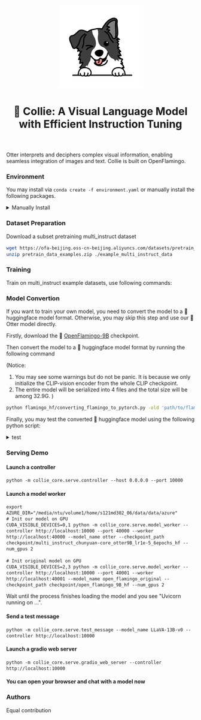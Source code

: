 <header><img src="./assets/collie_icon.png" alt="Collie Icon"><h1>🐾 Collie: A Visual Language Model with Efficient Instruction Tuning</h1></header>

Otter interprets and deciphers complex visual information, enabling seamless integration of images and text. Collie is built on OpenFlamingo.

### Environment

You may install via `conda create -f environment.yaml` or manually install the following packages.
<details>
<summary>Manually Install</summary>

``` bash
conda install pytorch=2.0.0 torchvision=0.15.0 pytorch-cuda=11.8 -c pytorch -c nvidia -y
conda install -c conda-forge transformers=4.28.1 -y
conda install -c conda-forge datasets=2.11.0 -y
conda install -c conda-forge wandb=0.14.0 -y
conda install -c conda-forge braceexpand=0.1.5 -y
conda install -c conda-forge webdataset=0.2.48 -y
conda install -c conda-forge scipy=1.10.1 -y
conda install -c conda-forge sentencepiece=0.1.97 -y
conda install -c conda-forge einops=0.6.0 -y
pip install bitsandbytes==0.37.2
conda install -c conda-forge tensorboard=2.12.0 -y
conda install -c conda-forge more-itertools=9.1.0 -y

# install standford-corenlp-full
cd LAVIS/coco-caption;
sh get_stanford_models.sh
```

</details>

### Dataset Preparation

Download a subset pretraining multi_instruct dataset

```bash
wget https://ofa-beijing.oss-cn-beijing.aliyuncs.com/datasets/pretrain_data/pretrain_data_examples.zip;
unzip pretrain_data_examples.zip ./example_multi_instruct_data
```

### Training

Train on multi_instruct example datasets, use following commands:

### Model Convertion

If you want to train your own model, you need to convert the model to a 🤗 huggingface model format.
Otherwise, you may skip this step and use our 🦦 Otter model directly.

Firstly, download the 🦩 [OpenFlamingo-9B](https://huggingface.co/openflamingo/OpenFlamingo-9B) checkpoint.

Then convert the model to a 🤗 huggingface model format by running the following command

(Notice:

1. You may see some warnings but do not be panic. It is because we only initialize the CLIP-vision encoder from the whole CLIP checkpoint.
2. The entire model will be serialized into 4 files and the total size will be among 32.9G. )

``` bash
python flamingo_hf/converting_flamingo_to_pytorch.py -old 'path/to/flamingo/checkpoint.pt' -new 'folder/to/save/hf_model/'
```

Finally, you may test the converted 🤗 huggingface model using the following python script:
<details>
<summary>test</summary>

``` python
import transformers
from flamingo_hf import (
    FlamingoForConditionalGeneration,
    FlamingoConfig,
)
from PIL import Image
import requests

model = FlamingoForConditionalGeneration.from_pretrained(
"folder/to/save/hf_model/", device_map="auto"
)
tokenizer = model.text_tokenizer
tokenizer.padding_side = (
    "left"  # For generation padding tokens should be on the left
)
lang_x = tokenizer(
    [
        "<image>An image of two cats.<|endofchunk|><image>An image of a baathroom sink.<|endofchunk|><image>An image of"
    ],
    return_tensors="pt",
)
demo_image_one = Image.open(
    requests.get(
        "http://images.cocodataset.org/val2017/000000039769.jpg", stream=True
    ).raw
)

demo_image_two = Image.open(
    requests.get(
        "http://images.cocodataset.org/test-stuff2017/000000028137.jpg", stream=True
    ).raw
)

query_image = Image.open(
    requests.get(
        "http://images.cocodataset.org/test-stuff2017/000000028352.jpg", stream=True
    ).raw
)
image_processor = transformers.CLIPImageProcessor()
vision_x = (
    image_processor.preprocess(
        [demo_image_one, demo_image_two, query_image], return_tensors="pt"
    )["pixel_values"]
    .unsqueeze(1)
    .unsqueeze(0)
)
generated_text = model.generate(
    vision_x=vision_x.to('cuda'),
    lang_x=lang_x["input_ids"].to('cuda'),
    attention_mask=lang_x["attention_mask"].to('cuda'),
    max_new_tokens=20,
    num_beams=3,
)
print("Generated text: ", tokenizer.decode(generated_text[0]))
```

</details>

### Serving Demo

#### Launch a controller

```Shell
python -m collie_core.serve.controller --host 0.0.0.0 --port 10000
```

#### Launch a model worker

```Shell
export AZURE_DIR="/media/ntu/volume1/home/s121md302_06/data/data/azure"
# Init our model on GPU
CUDA_VISIBLE_DEVICES=0,1 python -m collie_core.serve.model_worker --controller http://localhost:10000 --port 40000 --worker http://localhost:40000 --model_name otter --checkpoint_path checkpoint/multi_instruct_chunyuan-core_otter9B_lr1e-5_6epochs_hf --num_gpus 2

# Init original model on GPU
CUDA_VISIBLE_DEVICES=2,3 python -m collie_core.serve.model_worker --controller http://localhost:10000 --port 40001 --worker http://localhost:40001 --model_name open_flamingo_original --checkpoint_path checkpoint/open_flamingo_9B_hf --num_gpus 2
```

Wait until the process finishes loading the model and you see "Uvicorn running on ...".

#### Send a test message

```Shell
python -m collie_core.serve.test_message --model_name LLaVA-13B-v0 --controller http://localhost:10000
```

#### Launch a gradio web server

```Shell
python -m collie_core.serve.gradio_web_server --controller http://localhost:10000
```

#### You can open your browser and chat with a model now

### Authors

Equal contribution
